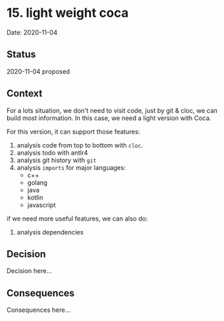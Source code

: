 # 15. light weight coca

Date: 2020-11-04

## Status

2020-11-04 proposed

## Context

For a lots situation, we don't need to visit code, just by git & cloc, we can build most information. In this case, we
need a light version with Coca.

For this version, it can support those features:

1. analysis code from top to bottom with `cloc`.
2. analysis todo with antlr4
3. analysis git history with `git`
4. analysis `imports` for major languages:
    - c++
    - golang
    - java
    - kotlin
    - javascript

if we need more useful features, we can also do:

1. analysis dependencies

## Decision

Decision here...

## Consequences

Consequences here...
